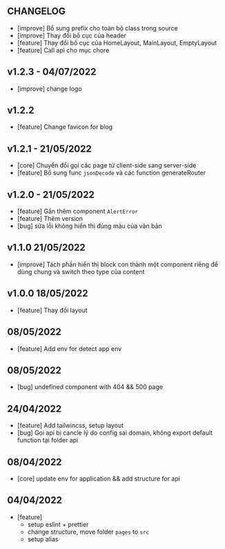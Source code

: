 ## CHANGELOG

- [improve] Bổ sung prefix cho toàn bộ class trong source
- [improve] Thay đổi bố cục của header
- [feature] Thay đổi bố cục của HomeLayout, MainLayout, EmptyLayout  
- [feature] Call api cho mục chore

## v1.2.3 - 04/07/2022

- [improve] change logo

## v1.2.2 

- [feature] Change favicon for blog

## v1.2.1 - 21/05/2022

- [core] Chuyển đổi gọi các page từ client-side sang server-side
- [feature] Bổ sung func `jsonDecode` và các function generateRouter
## v1.2.0 - 21/05/2022

- [feature] Gắn thêm component `AlertError`
- [feature] Thêm version
- [bug] sửa lỗi không hiển thị đúng màu của văn bản

## v1.1.0 21/05/2022

- [improve] Tách phần hiển thị block con thành một component riêng để dùng chung và switch theo type của content

## v1.0.0 18/05/2022

- [feature] Thay đổi layout

## 08/05/2022

- [feature] Add env for detect app env
## 08/05/2022

- [bug] undefined component with  404 && 500 page
## 24/04/2022

- [feature] Add tailwincss, setup layout
- [bug] Gọi api bị cancle lý do config sai domain, không export default function tại folder api

## 08/04/2022

- [core] update env for application && add structure for api

## 04/04/2022
- [feature] 
  - setup eslint + prettier
  - change structure, move folder `pages` to `src`
  - setup alias